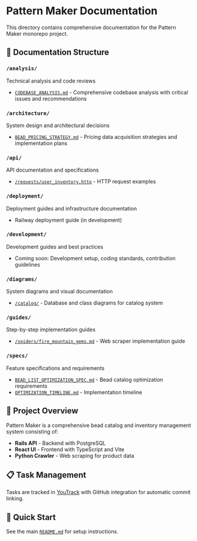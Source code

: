 # Pattern Maker Documentation

This directory contains comprehensive documentation for the Pattern Maker monorepo project.

## 📁 Documentation Structure

### `/analysis/`
Technical analysis and code reviews
- [`CODEBASE_ANALYSIS.md`](analysis/CODEBASE_ANALYSIS.md) - Comprehensive codebase analysis with critical issues and recommendations

### `/architecture/` 
System design and architectural decisions
- [`BEAD_PRICING_STRATEGY.md`](architecture/BEAD_PRICING_STRATEGY.md) - Pricing data acquisition strategies and implementation plans

### `/api/`
API documentation and specifications
- [`/requests/user_inventory.http`](requests/user_inventory.http) - HTTP request examples

### `/deployment/`
Deployment guides and infrastructure documentation
- Railway deployment guide (in development)

### `/development/`
Development guides and best practices
- Coming soon: Development setup, coding standards, contribution guidelines

### `/diagrams/`
System diagrams and visual documentation
- [`/catalog/`](diagrams/catalog/) - Database and class diagrams for catalog system

### `/guides/`
Step-by-step implementation guides
- [`/spiders/fire_mountain_gems.md`](guides/spiders/fire_mountain_gems.md) - Web scraper implementation guide

### `/specs/`
Feature specifications and requirements
- [`BEAD_LIST_OPTIMIZATION_SPEC.md`](specs/BEAD_LIST_OPTIMIZATION_SPEC.md) - Bead catalog optimization requirements
- [`OPTIMIZATION_TIMELINE.md`](specs/OPTIMIZATION_TIMELINE.md) - Implementation timeline

## 🎯 Project Overview

Pattern Maker is a comprehensive bead catalog and inventory management system consisting of:
- **Rails API** - Backend with PostgreSQL
- **React UI** - Frontend with TypeScript and Vite  
- **Python Crawler** - Web scraping for product data

## 📋 Task Management

Tasks are tracked in [YouTrack](https://pattern-maker.youtrack.cloud) with GitHub integration for automatic commit linking.

## 🚀 Quick Start

See the main [`README.md`](../README.md) for setup instructions.